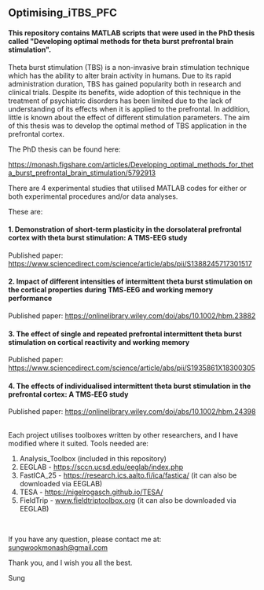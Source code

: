 ## Optimising_iTBS_PFC

#### This repository contains MATLAB scripts that were used in the PhD thesis called "Developing optimal methods for theta burst prefrontal brain stimulation".

Theta burst stimulation (TBS) is a non-invasive brain stimulation technique which has the ability to alter brain activity in humans. Due to its rapid administration duration, TBS has gained popularity both in research and clinical trials. Despite its benefits, wide adoption of this technique in the treatment of psychiatric disorders has been limited due to the lack of understanding of its effects when it is applied to the prefrontal. In addition, little is known about the effect of different stimulation parameters. The aim of this thesis was to develop the optimal method of TBS application in the prefrontal cortex.

The PhD thesis can be found here:

https://monash.figshare.com/articles/Developing_optimal_methods_for_theta_burst_prefrontal_brain_stimulation/5792913

There are 4 experimental studies that utilised MATLAB codes for either or both experimental procedures and/or data analyses.

These are: 

#### 1. Demonstration of short-term plasticity in the dorsolateral prefrontal cortex with theta burst stimulation: A TMS-EEG study <br />
   Published paper: https://www.sciencedirect.com/science/article/abs/pii/S1388245717301517
    <br />
    
#### 2. Impact of different intensities of intermittent theta burst stimulation on the cortical properties during TMS‐EEG and working memory performance  <br />
   Published paper: https://onlinelibrary.wiley.com/doi/abs/10.1002/hbm.23882
   <br />

#### 3. The effect of single and repeated prefrontal intermittent theta burst stimulation on cortical reactivity and working memory  <br />
   Published paper: https://www.sciencedirect.com/science/article/abs/pii/S1935861X18300305
   <br />
    
#### 4. The effects of individualised intermittent theta burst stimulation in the prefrontal cortex: A TMS‐EEG study  <br />
   Published paper: https://onlinelibrary.wiley.com/doi/abs/10.1002/hbm.24398
   <br />
   <br />
   
Each project utilises toolboxes written by other researchers, and I have modified where it suited. Tools needed are:

   1. Analysis_Toolbox (included in this repository)
   2. EEGLAB - https://sccn.ucsd.edu/eeglab/index.php
   3. FastICA_25 - https://research.ics.aalto.fi/ica/fastica/ (it can also be downloaded via EEGLAB)
   4. TESA - https://nigelrogasch.github.io/TESA/
   5. FieldTrip - www.fieldtriptoolbox.org (it can also be downloaded via EEGLAB)
   
   <br />
   
If you have any question, please contact me at: sungwookmonash@gmail.com

Thank you, and I wish you all the best.

Sung
